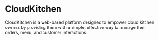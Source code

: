 # CloudKitchen
CloudKitchen is a web-based platform designed to empower cloud kitchen owners by providing them with a simple, effective way to manage their orders, menu, and customer interactions. 
